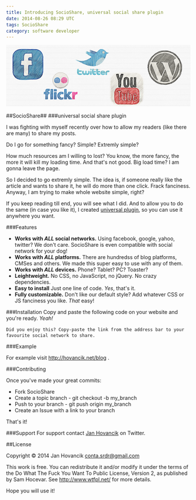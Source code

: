 ```yaml
---
title: Introducing SocioShare, universal social share plugin
date: 2014-08-26 08:29 UTC
tags: SocioShare
category: software developer
---
```


<img title="SocioShare" alt="SocioShare" src="/img/socioshare.png" />

##SocioShare##
###universal social share plugin

I was fighting with myself recently over how to allow my readers (like there are many) to share my posts. 

Do I go for something fancy? Simple? Extremly simple? 

How much resources am I willing to lost? You know, the more fancy, the more it will kill my loading time. And that's not good. Big load time? I am gonna leave the page. 

So I decided to go extremly simple. The idea is, if someone really like the article and wants to share it, he will do more than one click. Frack fanciness. Anyway, I am trying to make whole website simple, right? 

If you keep reading till end, you will see what I did. And to allow you to do the same (in case you like it), I created [universal plugin](https://github.com/hovancik/SocioShare), so you can use it anywhere you want. 

###Features

* **Works with *ALL* social networks.**
Using facebook, google, yahoo, twitter? We don't care. SocioShare is even compatible with social network for your dog!
* **Works with *ALL* platforms.**
There are hundredss of blog platforms, CMSes and others. We made this super easy to use with any of them.
* **Works with *ALL* devices.**
Phone? Tablet? PC? Toaster? 
* **Leightweight.**
No CSS, no JavaScript, no jQuery. No crazy dependencies.
* **Easy to install**
Just one line of code. *Yes*, that's it.
* **Fully customizable.**
Don't like our default style? Add whatever CSS or JS fanciness you like. *That* easy!


###Installation
Copy and paste the following code on your website and you're ready. *Yeah!*

```
Did you enjoy this? Copy-paste the link from the address bar to your favourite social network to share.
```

###Example

For example visit http://hovancik.net/blog .

###Contributing

Once you've made your great commits:

* Fork SocioShare
* Create a topic branch - git checkout -b my_branch
* Push to your branch - git push origin my_branch
* Create an Issue with a link to your branch

That's it!

###Support
For support contact [Jan Hovancik](https://twitter.com/JanHovancik) on Twitter.

##License

Copyright © 2014 Jan Hovancik <conta.srdr@gmail.com>

This work is free. You can redistribute it and/or modify it under the
terms of the Do What The Fuck You Want To Public License, Version 2,
as published by Sam Hocevar. See http://www.wtfpl.net/ for more details.

Hope you will use it!